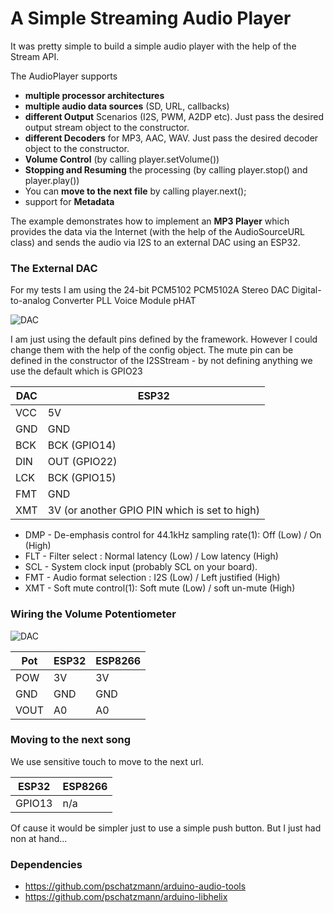 # A Simple Streaming Audio Player

It was pretty simple to build a simple audio player with the help of the Stream API. 

The AudioPlayer supports 

- __multiple processor architectures__
- __multiple audio data sources__ (SD, URL, callbacks)
- __different Output__ Scenarios (I2S, PWM, A2DP etc). Just pass the desired output stream object to the constructor.
- __different Decoders__ for MP3, AAC, WAV. Just pass the desired decoder object to the constructor.
- __Volume Control__ (by calling player.setVolume())
- __Stopping and Resuming__ the processing (by calling player.stop() and player.play())
- You can __move to the next file__ by calling player.next();
- support for __Metadata__


The example demonstrates how to implement an __MP3 Player__ which provides the data via the Internet (with the help of the AudioSourceURL class) and sends the audio via I2S to an external DAC using an ESP32.

### The External DAC

For my tests I am using the 24-bit PCM5102 PCM5102A Stereo DAC Digital-to-analog Converter PLL Voice Module pHAT

![DAC](https://pschatzmann.github.io/arduino-audio-tools/resources/dac.jpeg)

I am just using the default pins defined by the framework. However I could change them with the help of the config object. The mute pin can be defined in the constructor of the I2SStream - by not defining anything we use the default which is GPIO23

 
DAC  |	ESP32
-----|----------------
VCC  |	5V
GND  |	GND
BCK  |	BCK (GPIO14)
DIN  |	OUT (GPIO22)
LCK  |	BCK (GPIO15)
FMT  |	GND
XMT  |	3V (or another GPIO PIN which is set to high)

- DMP - De-emphasis control for 44.1kHz sampling rate(1): Off (Low) / On (High)
- FLT - Filter select : Normal latency (Low) / Low latency (High)
- SCL - System clock input (probably SCL on your board).
- FMT - Audio format selection : I2S (Low) / Left justified (High)
- XMT - Soft mute control(1): Soft mute (Low) / soft un-mute (High)


### Wiring the Volume Potentiometer

![DAC](https://www.pschatzmann.ch/wp-content/uploads/2021/10/Pot.jpg)

| Pot     |  ESP32   | ESP8266
| --------| ---------|---------
| POW     |  3V      | 3V
| GND     |  GND     | GND
| VOUT    |  A0      | A0

### Moving to the next song

We use sensitive touch to move to the next url. 

|  ESP32   | ESP8266
|----------|---------
|  GPIO13  | n/a

Of cause it would be simpler just to use a simple push button. But I just had non at hand...

### Dependencies

- https://github.com/pschatzmann/arduino-audio-tools
- https://github.com/pschatzmann/arduino-libhelix
